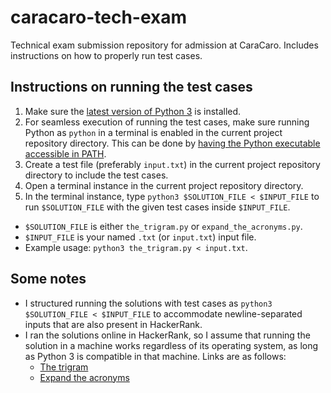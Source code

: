 # caracaro-tech-exam

Technical exam submission repository for admission at CaraCaro. Includes instructions on how to properly run test cases.

## Instructions on running the test cases

1. Make sure the [latest version of Python 3](https://www.python.org/downloads/) is installed.
2. For seamless execution of running the test cases, make sure running Python as `python` in a terminal is enabled in the current project repository directory. This can be done by [having the Python executable accessible in PATH](https://realpython.com/add-python-to-path/).
3. Create a test file (preferably `input.txt`) in the current project repository directory to include the test cases.
4. Open a terminal instance in the current project repository directory.
5. In the terminal instance, type `python3 $SOLUTION_FILE < $INPUT_FILE` to run `$SOLUTION_FILE` with the given test cases inside `$INPUT_FILE`.

* `$SOLUTION_FILE` is either `the_trigram.py` or `expand_the_acronyms.py`.
* `$INPUT_FILE` is your named `.txt` (or `input.txt`) input file.
* Example usage: `python3 the_trigram.py < input.txt`.

## Some notes

* I structured running the solutions with test cases as `python3 $SOLUTION_FILE < $INPUT_FILE` to accommodate newline-separated inputs that are also present in HackerRank.
* I ran the solutions online in HackerRank, so I assume that running the solution in a machine works regardless of its operating system, as long as Python 3 is compatible in that machine. Links are as follows:
  * [The trigram](https://www.hackerrank.com/challenges/the-trigram/problem)
  * [Expand the acronyms](https://www.hackerrank.com/challenges/expand-the-acronyms/problem)
